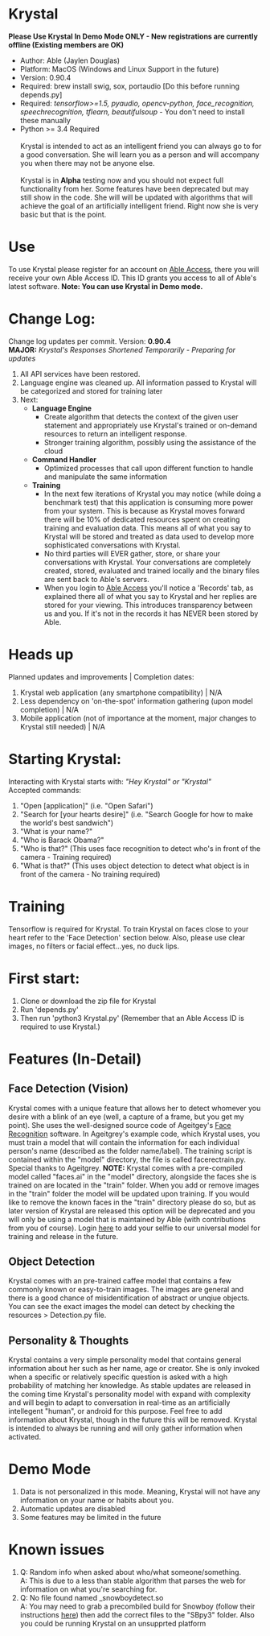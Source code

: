 # Krystal
<b>Please Use Krystal In Demo Mode ONLY - New registrations are currently offline (Existing members are OK)</b>
- Author: Able (Jaylen Douglas)
- Platform: MacOS (Windows and Linux Support in the future)<br>
- Version: 0.90.4<br>
- Required: brew install swig, sox, portaudio [Do this before running depends.py]<br>
- Required: <i>tensorflow>=1.5, pyaudio, opencv-python, face_recognition, speechrecognition, tflearn, beautifulsoup</i> - You don't need to install these manually<br>
- Python >= 3.4 Required<br><br>
Krystal is intended to act as an intelligent friend you can always go to for a good conversation. 
She will learn you as a person and will accompany you when there may not be anyone else. <br><br>
Krystal is in <b>Alpha</b> testing 
now and you should not expect full functionality from her. Some features have been deprecated but may still show in the code. She will will be updated with algorithms that will achieve the goal of an artificially intelligent friend. Right now she is very basic but that is the point. 
# Use
To use Krystal please register for an account on <a href="http://www.able.digital#access">Able Access</a>, there you will receive
your own Able Access ID. This ID grants you access to all of Able's latest software.
<b>Note: You can use Krystal in Demo mode.</b>
<br>
# Change Log:
Change log updates per commit. Version: <b>0.90.4</b><br>
<b>MAJOR:</b> *Krystal's Responses Shortened Temporarily - Preparing for updates*
1) All API services have been restored.
2) Language engine was cleaned up. All information passed to Krystal will be categorized and stored for training later
3) Next: <br />
    - <b>Language Engine</b>
        * Create algorithm that detects the context of the given user statement and appropriately use Krystal's trained
        or on-demand resources to return an intelligent response.
        * Stronger training algorithm, possibly using the assistance of the cloud
    - <b>Command Handler</b>
        * Optimized processes that call upon different function to handle and manipulate the same information
    - <b>Training</b>
        * In the next few iterations of Krystal you may notice (while doing a benchmark test) that this application
        is consuming more power from your system. This is because as Krystal moves forward there will be 10% of dedicated
         resources spent on creating training and evaluation data. This means all of what you say to Krystal will be 
         stored and treated as data used to develop more sophisticated conversations with Krystal. 
        * No third parties will EVER gather, store, or share your conversations with Krystal. Your conversations are 
        completely created, stored, evaluated and trained locally and the binary files are sent back to Able's servers.
        * When you login to <a href="http://www.able.digital/access">Able Access</a> you'll notice a 'Records' tab, 
        as explained there all of what you say to Krystal and her replies are stored for your viewing. This introduces
        transparency between us and you. If it's not in the records it has NEVER been stored by Able.
# Heads up
Planned updates and improvements | Completion dates:
1) Krystal web application (any smartphone compatibility) | N/A
2) Less dependency on 'on-the-spot' information gathering (upon model completion) | N/A
3) Mobile application (not of importance at the moment, major changes to Krystal still needed) | N/A

# Starting Krystal: 
Interacting with Krystal starts with: <i>"Hey Krystal" or "Krystal"</i><br>
Accepted commands:
<br>
1) "Open [application]" (i.e. "Open Safari")<br>
2) "Search for [your hearts desire]" (i.e. "Search Google for how to make the world's best sandwich")<br>
1) "What is your name?"<br>
2) "Who is Barack Obama?"<br>
3) "Who is that?" (This uses face recognition to detect who's in front of the camera - Training required)<br>
4) "What is that?" (This uses object detection to detect what object is in front of the camera - No training required)<br>
# Training
Tensorflow is required for Krystal. To train Krystal on faces close to your heart refer to the 'Face Detection' section below. Also, please use clear images, no filters or facial effect...yes, no duck lips.
<br>
# First start:
1) Clone or download the zip file for Krystal<br>
2) Run 'depends.py'<br>
3) Then run 'python3 Krystal.py' (Remember that an Able Access ID is required to use Krystal.)<br>

# Features (In-Detail)
<h2>Face Detection (Vision)</h2>
Krystal comes with a unique feature that allows her to detect whomever you desire with a blink of an eye (well, a capture of a frame, but you get my point). She uses the well-designed source code of Ageitgey's <a href="https://github.com/ageitgey/face_recognition">Face Recognition</a> software. In Ageitgrey's example code, which Krystal uses, you must train a model that will contain the information for each individual person's name (described as the folder name/label). The training script is contained within the "model" directory, the file is called facerectrain.py. Special thanks to Ageitgrey. 
<b>NOTE:</b> Krystal comes with a pre-compiled model called "faces.ai" in the "model" directory, alongside the faces she is trained on are located in the "train" folder. When you add or remove images in the "train" folder the model will be updated upon training. If you would like to remove the known faces in the "train" directory please do so, but as later version of Krystal are released this option will be deprecated and you will only be using a model that is maintained by Able (with contributions from you of course). Login <a href="http://www.able.digital/access/login.php">here</a> to add your selfie to our universal model for training and release in the future.
<br>
<h2>Object Detection</h2>
Krystal comes with an pre-trained caffee model that contains a few commonly known or easy-to-train images. The images are general and there is a good chance of misidentification of abstract or unqiue objects. You can see the exact images the model can detect by checking the resources > Detection.py file. 
<br>
<h2>Personality & Thoughts</h2>
Krystal contains a very simple personality model that contains general information about her such as her name, age or creator. She is only invoked when a specific or relatively specific question is asked with a high probability of matching her knowledge. As stable updates are released in the coming time Krystal's personality model with expand with complexity and will begin to adapt to conversation in real-time as an artificially intellegent "human", or android for this purpose. Feel free to add information about Krystal, though in the future this will be removed. Krystal is intended to always be running and will only gather information when activated.<br>

# Demo Mode
1) Data is not personalized in this mode. Meaning, Krystal will not have any information on your name or habits about you.
2) Automatic updates are disabled
3) Some features may be limited in the future

# Known issues
1) Q: Random info when asked about who/what someone/something.<br>
   A: This is due to a less than stable algorithm that parses the web for information on what you're searching for.<br>
2) Q: No file found named _snowboydetect.so<br>
   A: You may need to grab a precombiled build for Snowboy (follow their instructions <a href="https://github.com/Kitt-AI/snowboy">here</a>) then add the correct files to the "SBpy3" folder. Also you could be running Krystal on an unsupprted platform
